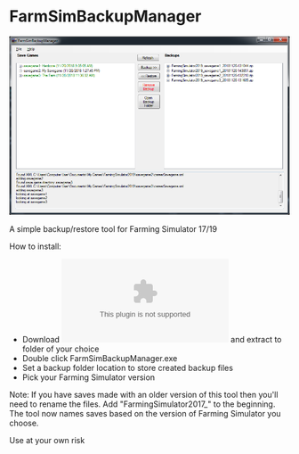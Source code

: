 # FarmSimBackupManager

![screenshot](https://github.com/wriley/FarmSimBackupManager/blob/master/screenshot.png)

A simple backup/restore tool for Farming Simulator 17/19

How to install:
* Download ![FarmSimBackupManager.zip](https://github.com/wriley/FarmSimBackupManager/raw/master/download/FarmSimBackupManager.zip) and extract to folder of your choice
* Double click FarmSimBackupManager.exe
* Set a backup folder location to store created backup files
* Pick your Farming Simulator version

Note: If you have saves made with an older version of this tool then you'll need to rename the files. Add "FarmingSimulator2017_" to the beginning. The tool now names saves based on the version of Farming Simulator you choose.

Use at your own risk

